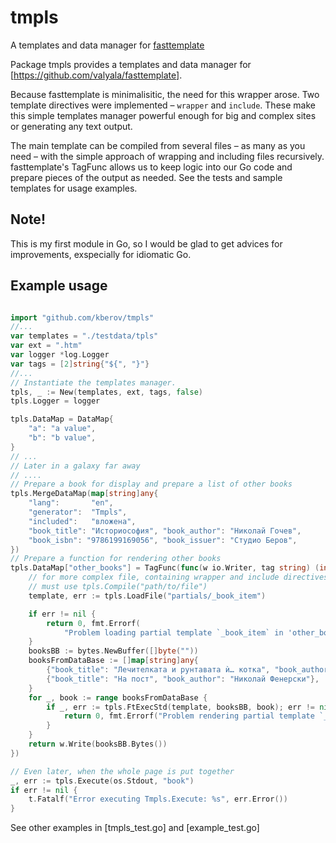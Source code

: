# tmpls
A templates and data manager for [fasttemplate](https://github.com/valyala/fasttemplate)

Package tmpls provides a templates and data manager for
[https://github.com/valyala/fasttemplate].

Because fasttemplate is minimalisitic, the need
for this wrapper arose. Two template directives were implemented – `wrapper`
and `include`. These make this simple templates manager powerful enough for
big and complex sites or generating any text output.

The main template can be compiled from several files – as many as you need –
with the simple approach of wrapping and including files recursively.
fasttemplate's TagFunc allows us to keep logic into our Go code and prepare
pieces of the output as needed. See the tests and sample templates for usage
examples.

## Note!
This is my first module in Go, so I would be glad to get advices for
improvements, exspecially for idiomatic Go.

## Example usage

```go

import "github.com/kberov/tmpls"
//...
var templates = "./testdata/tpls"
var ext = ".htm"
var logger *log.Logger
var tags = [2]string{"${", "}"}
//...
// Instantiate the templates manager.
tpls, _ := New(templates, ext, tags, false)
tpls.Logger = logger

tpls.DataMap = DataMap{
	"a": "a value",
	"b": "b value",
}
// ...
// Later in a galaxy far away
// ....
// Prepare a book for display and prepare a list of other books
tpls.MergeDataMap(map[string]any{
	"lang":       "en",
	"generator":  "Tmpls",
	"included":   "вложена",
	"book_title": "Историософия", "book_author": "Николай Гочев",
	"book_isbn": "9786199169056", "book_issuer": "Студио Беров",
})
// Prepare a function for rendering other books
tpls.DataMap["other_books"] = TagFunc(func(w io.Writer, tag string) (int, error) {
	// for more complex file, containing wrapper and include directives, you
	// must use tpls.Compile("path/to/file")
	template, err := tpls.LoadFile("partials/_book_item")

	if err != nil {
		return 0, fmt.Errorf(
			"Problem loading partial template `_book_item` in 'other_books' TagFunc: %s", err.Error())
	}
	booksBB := bytes.NewBuffer([]byte(""))
	booksFromDataBase := []map[string]any{
		{"book_title": "Лечителката и рунтавата ѝ… котка", "book_author": "Контадин Кременски"},
		{"book_title": "На пост", "book_author": "Николай Фенерски"},
	}
	for _, book := range booksFromDataBase {
		if _, err := tpls.FtExecStd(template, booksBB, book); err != nil {
			return 0, fmt.Errorf("Problem rendering partial template `_book_item` in 'other_books' TagFunc: %s", err.Error())
		}
	}
	return w.Write(booksBB.Bytes())
})

// Even later, when the whole page is put together
_, err := tpls.Execute(os.Stdout, "book")
if err != nil {
	t.Fatalf("Error executing Tmpls.Execute: %s", err.Error())
}

```

See other examples in [tmpls_test.go] and [example_test.go]
